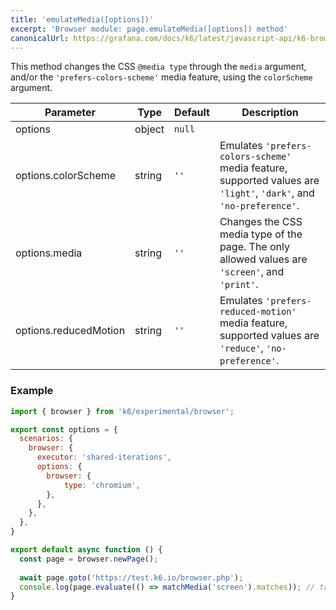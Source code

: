 ```yaml
---
title: 'emulateMedia([options])'
excerpt: 'Browser module: page.emulateMedia([options]) method'
canonicalUrl: https://grafana.com/docs/k6/latest/javascript-api/k6-browser/page/emulatemedia/
---
```


This method changes the CSS `@media type` through the `media` argument, and/or the `'prefers-colors-scheme'` media feature, using the `colorScheme` argument.

<TableWithNestedRows>

| Parameter              | Type     | Default | Description                                                                                                                                                                                                                           |
|------------------------|----------|---------|---------------------------------------------------------------------------------------------------------------------------------------------------------------------------------------------------------------------------------------|
| options                | object   | `null`  |                                                                                                                                                                                                                                       |
| options.colorScheme    | string   | `''`    | Emulates `'prefers-colors-scheme'` media feature, supported values are `'light'`, `'dark'`, and `'no-preference'`.                                                                                                                    |
| options.media          | string   | `''`    | Changes the CSS media type of the page. The only allowed values are `'screen'`, and `'print'`.                                                                                                                                        |
| options.reducedMotion  | string   | `''`    | Emulates `'prefers-reduced-motion'` media feature, supported values are `'reduce'`, `'no-preference'`.                                                                                                                                |

</TableWithNestedRows>


### Example

<CodeGroup labels={[]}>

<!-- eslint-skip -->

```javascript
import { browser } from 'k6/experimental/browser';

export const options = {
  scenarios: {
    browser: {
      executor: 'shared-iterations',
      options: {
        browser: {
            type: 'chromium',
        },
      },
    },
  },
}

export default async function () {
  const page = browser.newPage();
  
  await page.goto('https://test.k6.io/browser.php');
  console.log(page.evaluate(() => matchMedia('screen').matches)); // true
}
```

</CodeGroup>


